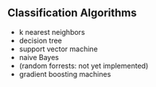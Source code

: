 ## Classification Algorithms        
- k nearest neighbors
- decision tree
- support vector machine
- naive Bayes
- (random forrests: not yet implemented)
- gradient boosting machines